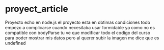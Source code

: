 # proyect_article
Proyecto echo en node.js
el proyecto esta en obtimas condiciones todo empezo a complicarse 
cuando necesitaba usar formidable ya como no es compatible con bodyParse
tu ve que modificar todo el codigo del curso para poder mostrar mis datos
pero al querer subir la imagen me dice que es undefined
